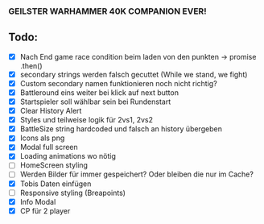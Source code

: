 ### GEILSTER WARHAMMER 40K COMPANION EVER!

## Todo:

- [x] Nach End game race condition beim laden von den punkten -> promise .then()
- [x] secondary strings werden falsch gecuttet (While we stand, we fight)
- [x] Custom secondary namen funktionieren noch nicht richtig?
- [x] Battleround eins weiter bei klick auf next button
- [x] Startspieler soll wählbar sein bei Rundenstart
- [x] Clear History Alert
- [x] Styles und teilweise logik für 2vs1, 2vs2
- [x] BattleSize string hardcoded und falsch an history übergeben
- [x] Icons als png
- [x] Modal full screen
- [x] Loading animations wo nötig
- [ ] HomeScreen styling
- [ ] Werden Bilder für immer gespeichert? Oder bleiben die nur im Cache?
- [x] Tobis Daten einfügen
- [ ] Responsive styling (Breapoints)
- [x] Info Modal
- [x] CP für 2 player
